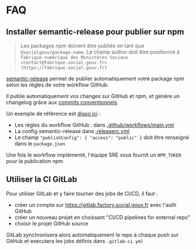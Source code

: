 # FAQ

## Installer semantic-release pour publier sur npm

> Les packages npm doivent être publiés en tant que `@socialgouv/package-name`. 
> Le champ author doit être positionné à `Fabrique numérique des Ministères Sociaux <contact@fabrique.social.gouv.fr> (https://fabrique.social.gouv.fr)`

[semantic-release](https://github.com/semantic-release/semantic-release) permet de publier automatiquement votre package npm selon les règles de votre workflow GitHub.

Il publie automatiquement vos changes sur GitHub et npm, et génère un changelog grâce aux [commits conventionnels](https://www.conventionalcommits.org/)

Un exemple de référence est [dispo ici](https://github.com/SocialGouv/kosko-charts) :

- Les règles du workflow GitHub : dans [.github/workflows/main.yml](https://github.com/SocialGouv/kosko-charts/blob/master/.github/workflows/main.yml)
- La config semantic-release dans [.releaserc.yml](https://github.com/SocialGouv/kosko-charts/blob/master/.releaserc.yml)
- Le champ `"publishConfig": { "access": "public" }` doit être renseigné dans le `package.json`

Une fois le workflow implémenté, l'équipe SRE vous fournit un `NPM_TOKEN` pour la publication npm


## Utiliser la CI GitLab

Pour utiliser GitLab et y faire tourner des jobs de CI/CD, il faut :

 - créer un compte sur https://gitlab.factory.social.gouv.fr avec l'auth GitHub
 - créer un nouveau projet en choissant "CI/CD pipelines for external repo"
 - choisir le projet GitHub source

GitLab synchronisera alors automatiquement le repo à chaque push sur GitHub et executera les jobs définis dans `.gitlab-ci.yml`

